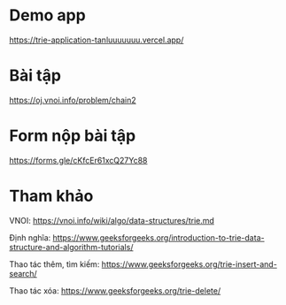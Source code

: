 # Demo app
https://trie-application-tanluuuuuuu.vercel.app/

# Bài tập
https://oj.vnoi.info/problem/chain2

# Form nộp bài tập
https://forms.gle/cKfcEr61xcQ27Yc88

# Tham khảo
VNOI: https://vnoi.info/wiki/algo/data-structures/trie.md

Định nghĩa: https://www.geeksforgeeks.org/introduction-to-trie-data-structure-and-algorithm-tutorials/

Thao tác thêm, tìm kiếm: https://www.geeksforgeeks.org/trie-insert-and-search/

Thao tác xóa: https://www.geeksforgeeks.org/trie-delete/